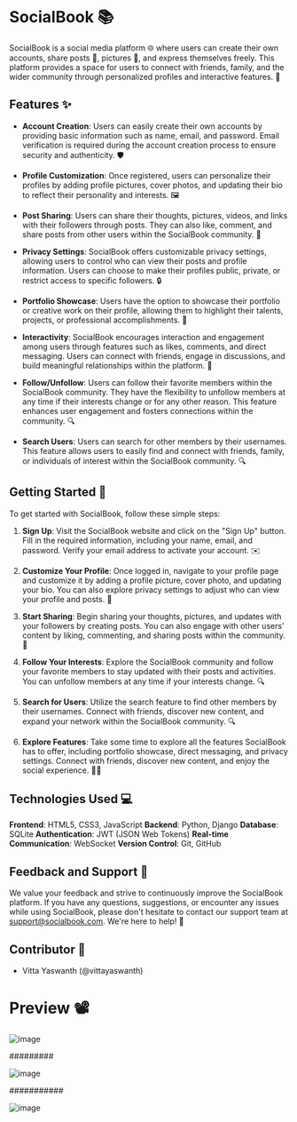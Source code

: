 # SocialBook 📚

SocialBook is a social media platform 🌐 where users can create their own accounts, share posts 📝, pictures 📸, and express themselves freely. This platform provides a space for users to connect with friends, family, and the wider community through personalized profiles and interactive features. 🎉

## Features ✨

- **Account Creation**: Users can easily create their own accounts by providing basic information such as name, email, and password. Email verification is required during the account creation process to ensure security and authenticity. 🛡️

- **Profile Customization**: Once registered, users can personalize their profiles by adding profile pictures, cover photos, and updating their bio to reflect their personality and interests. 🖼️

- **Post Sharing**: Users can share their thoughts, pictures, videos, and links with their followers through posts. They can also like, comment, and share posts from other users within the SocialBook community. 📢

- **Privacy Settings**: SocialBook offers customizable privacy settings, allowing users to control who can view their posts and profile information. Users can choose to make their profiles public, private, or restrict access to specific followers. 🔒

- **Portfolio Showcase**: Users have the option to showcase their portfolio or creative work on their profile, allowing them to highlight their talents, projects, or professional accomplishments. 🎨

- **Interactivity**: SocialBook encourages interaction and engagement among users through features such as likes, comments, and direct messaging. Users can connect with friends, engage in discussions, and build meaningful relationships within the platform. 💬

- **Follow/Unfollow**: Users can follow their favorite members within the SocialBook community. They have the flexibility to unfollow members at any time if their interests change or for any other reason. This feature enhances user engagement and fosters connections within the community. 🔍

- **Search Users**: Users can search for other members by their usernames. This feature allows users to easily find and connect with friends, family, or individuals of interest within the SocialBook community. 🔍

## Getting Started 🚀

To get started with SocialBook, follow these simple steps:

1. **Sign Up**: Visit the SocialBook website and click on the "Sign Up" button. Fill in the required information, including your name, email, and password. Verify your email address to activate your account. ✉️

2. **Customize Your Profile**: Once logged in, navigate to your profile page and customize it by adding a profile picture, cover photo, and updating your bio. You can also explore privacy settings to adjust who can view your profile and posts. 🎨

3. **Start Sharing**: Begin sharing your thoughts, pictures, and updates with your followers by creating posts. You can also engage with other users' content by liking, commenting, and sharing posts within the community. 🚀

4. **Follow Your Interests**: Explore the SocialBook community and follow your favorite members to stay updated with their posts and activities. You can unfollow members at any time if your interests change. 🔍

5. **Search for Users**: Utilize the search feature to find other members by their usernames. Connect with friends, discover new content, and expand your network within the SocialBook community. 🔍

6. **Explore Features**: Take some time to explore all the features SocialBook has to offer, including portfolio showcase, direct messaging, and privacy settings. Connect with friends, discover new content, and enjoy the social experience. 🕵️‍♂️

## Technologies Used 💻
**Frontend**: HTML5, CSS3, JavaScript
**Backend**: Python, Django
**Database**: SQLite
**Authentication**: JWT (JSON Web Tokens)
**Real-time Communication**: WebSocket
**Version Control**: Git, GitHub

## Feedback and Support 📧

We value your feedback and strive to continuously improve the SocialBook platform. If you have any questions, suggestions, or encounter any issues while using SocialBook, please don't hesitate to contact our support team at [support@socialbook.com](mailto:yaswanthvitta@gmail.com). We're here to help! 🙌

## Contributor 👥

- Vitta Yaswanth (@vittayaswanth)

# Preview 📽️
![image](https://github.com/yaswanthvitta/socialbook/assets/139097787/f5614128-8499-4819-86d7-6d5194dd6c9d)

#########

![image](https://github.com/yaswanthvitta/socialbook/assets/139097787/af8430e2-8a02-4055-b65f-e24443f3e6c4)

###########

![image](https://github.com/yaswanthvitta/socialbook/assets/139097787/29d4a159-9d16-44eb-91c3-f3c03fbb3b30)


